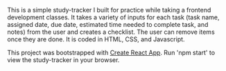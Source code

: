 This is a simple study-tracker I built for practice while taking a frontend development classes. It takes a variety of inputs for each task (task name, assigned date, due date, estimated time needed to complete task, and notes) from the user and creates a checklist. The user can remove items once they are done. It is coded in HTML, CSS, and Javascript.

This project was bootstrapped with [Create React App](https://github.com/facebook/create-react-app). Run 'npm start' to view the study-tracker in your browser.
